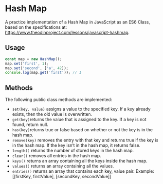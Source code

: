# Hash Map

A practice implementation of a Hash Map in JavaScript as an ES6 Class, based on the specifications at: https://www.theodinproject.com/lessons/javascript-hashmap.

## Usage

```js
const map = new HashMap();
map.set('first', 1);
map.set('second', ['a', 42]);
console.log(map.get('first')); // 1
```

## Methods

The following public class methods are implemented:

- `set(key, value)` assigns a value to the specified key. If a key already exists, then the old value is overwritten.
- `get(key)`returns the value that is assigned to the key. If a key is not found, return null.
- `has(key)`returns true or false based on whether or not the key is in the hash map.
- `remove(key)` removes the entry with that key and returns true if the key is in the hash map. If the key isn’t in the hash map, it returns false.
- `length()` returns the number of stored keys in the hash map.
- `clear()` removes all entries in the hash map.
- `keys()` returns an array containing all the keys inside the hash map.
- `values()` returns an array containing all the values.
- `entries()` returns an array that contains each key, value pair. Example: [[firstKey, firstValue], [secondKey, secondValue]]

